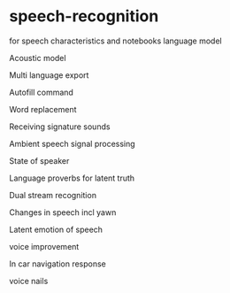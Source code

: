# speech-recognition
for speech characteristics
and notebooks
language model

Acoustic model 

Multi language export


Autofill command

Word replacement 

Receiving signature sounds

Ambient speech signal processing 

State of speaker

Language proverbs for latent truth

Dual stream recognition 

Changes in speech incl yawn

Latent emotion of speech

voice improvement 

In car navigation response 

voice nails
